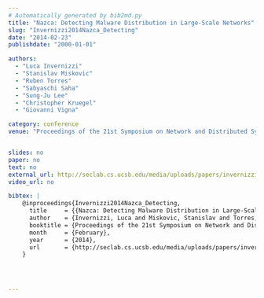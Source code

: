 ```yaml
---
# Automatically generated by bib2md.py
title: "Nazca: Detecting Malware Distribution in Large-Scale Networks"
slug: "Invernizzi2014Nazca_Detecting"
date: "2014-02-23"
publishdate: "2000-01-01"

authors:
  - "Luca Invernizzi"
  - "Stanislav Miskovic"
  - "Ruben Torres"
  - "Sabyaschi Saha"
  - "Sung-Ju Lee"
  - "Christopher Kruegel"
  - "Giovanni Vigna"

category: conference
venue: "Proceedings of the 21st Symposium on Network and Distributed System Security Symposium"


slides: no
paper: no
text: no
external_url: http://seclab.cs.ucsb.edu/media/uploads/papers/invernizzi_nazca_ndss14.pdf
video_url: no

bibtex: |
    @inproceedings{Invernizzi2014Nazca_Detecting,
      title     = {{Nazca: Detecting Malware Distribution in Large-Scale Networks}},
      author    = {Invernizzi, Luca and Miskovic, Stanislav and Torres, Ruben and Saha, Sabyaschi and Lee, Sung-Ju and Kruegel, Christopher and Vigna, Giovanni},
      booktitle = {Proceedings of the 21st Symposium on Network and Distributed System Security Symposium},
      month     = {February},
      year      = {2014},
      url       = {http://seclab.cs.ucsb.edu/media/uploads/papers/invernizzi_nazca_ndss14.pdf}
    }




---
```


